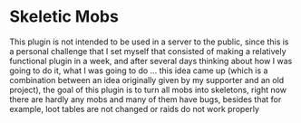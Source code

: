 # Skeletic Mobs

This plugin is not intended to be used in a server to the public, since this is a personal challenge that I set myself that consisted of making a relatively functional plugin in a week, and after several days thinking about how I was going to do it, what I was going to do ... this idea came up (which is a combination between an idea originally given by my supporter and an old project), the goal of this plugin is to turn all mobs into skeletons, right now there are hardly any mobs and many of them have bugs, besides that for example, loot tables are not changed or raids do not work properly
